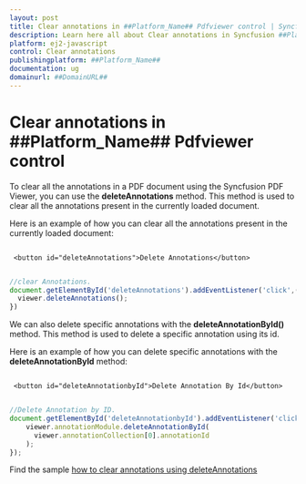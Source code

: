 ```yaml
---
layout: post
title: Clear annotations in ##Platform_Name## Pdfviewer control | Syncfusion
description: Learn here all about Clear annotations in Syncfusion ##Platform_Name## Pdfviewer control of Syncfusion Essential JS 2 and more.
platform: ej2-javascript
control: Clear annotations 
publishingplatform: ##Platform_Name##
documentation: ug
domainurl: ##DomainURL##
---
```


# Clear annotations in ##Platform_Name## Pdfviewer control

To clear all the annotations in a PDF document using the Syncfusion PDF Viewer, you can use the **deleteAnnotations** method. This method is used to clear all the annotations present in the currently loaded document.

Here is an example of how you can clear all the annotations present in the currently loaded document:

```

 <button id="deleteAnnotations">Delete Annotations</button>

```

```ts

//clear Annotations.
document.getElementById('deleteAnnotations').addEventListener('click',()=> {
  viewer.deleteAnnotations();
})

```

We can also delete specific annotations with the **deleteAnnotationById()** method. This method is used to delete a specific annotation using its id.

Here is an example of how you can delete specific annotations with the **deleteAnnotationById** method:

```

 <button id="deleteAnnotationbyId">Delete Annotation By Id</button>

```

```ts

//Delete Annotation by ID.
document.getElementById('deleteAnnotationbyId').addEventListener('click', () => {
    viewer.annotationModule.deleteAnnotationById(
      viewer.annotationCollection[0].annotationId
    );
});

```

Find the sample [how to clear annotations using deleteAnnotations](https://stackblitz.com/edit/typescript-86gwqu?file=index.ts)
